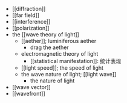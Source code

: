 - [[diffraction]]
- [[far field]]
- [[interference]]
- [[polarization]]
- the [[wave theory of light]]
    - [[aether]]; luminiferous aether
        - drag the aether
    - electromagnetic theory of light
        - [[statistical manifestation]]: 统计表现 
    - [[light speed]]; the speed of light
    - the wave nature of light; [[light wave]]
        - the nature of light
- [[wave vector]]
- [[wavefront]]
